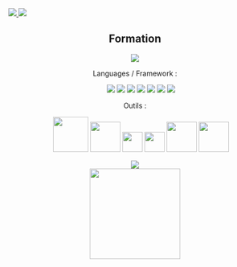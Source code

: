 <!DOCTYPEhtml>
<html>
<a href="https://www.linkedin.com/in/gacher-benoit-b45a361a4/">
<img src="https://img.shields.io/badge/linkedin--lightgrey?style=social&logo=linkedin">
</a>
<img src="https://github-readme-stats.vercel.app/api?username=GacherBenoit">
 <h2 align="center">
 Formation
 </h2>
 <div align="center">
 <img src="https://lesassistantes.fr/wp-content/uploads/2021/05/Oclock.jpg">
 </div>
<p align="center">
 Languages / Framework :
 </p>
<ul align="center">
  <img src="https://img.shields.io/badge/php-%23777BB4.svg?style=for-the-badge&logo=php&logoColor=white"/>
  <img src="https://img.shields.io/badge/javascript%20-%23323330.svg?&style=for-the-badge&logo=javascript&logoColor=%23F7DF1E"/>
  <img src="https://img.shields.io/badge/react-%2320232a.svg?style=for-the-badge&logo=react&logoColor=%2361DAFB"/>
  <img src="https://img.shields.io/badge/redux-%23593d88.svg?style=for-the-badge&logo=redux&logoColor=white"/>
  <img src="https://img.shields.io/badge/SASS-hotpink.svg?style=for-the-badge&logo=SASS&logoColor=white"/>
  <img src="https://img.shields.io/badge/css3%20-%231572B6.svg?&style=for-the-badge&logo=css3&logoColor=white"/>
  <img src="https://img.shields.io/badge/html5%20-%23E34F26.svg?&style=for-the-badge&logo=html5&logoColor=white"/>
</ul>
 <p align="center">
Outils : 
 </p>
<ul align="center">
  <img width="70px" src="https://freelance-france.com/wp-content/uploads/2021/10/Image1-1.png"/>
  <img width="60px" src="https://logos-marques.com/wp-content/uploads/2021/03/GitHub-Logo.png"/>
  <img width="40px" src="https://upload.wikimedia.org/wikipedia/commons/thumb/3/3f/Git_icon.svg/1024px-Git_icon.svg.png"/>
  <img width="40px" src="https://git.kosmos.fr/projects/PAC/avatar.png?s=256&v=1639585673838"/>
  <img width="60px" src="https://upload.wikimedia.org/wikipedia/commons/thumb/d/db/Npm-logo.svg/1200px-Npm-logo.svg.png"/>
  <img width="60px" src="https://upload.wikimedia.org/wikipedia/commons/thumb/1/11/Yarn-logo-kitten.svg/1200px-Yarn-logo-kitten.svg.png"/>
</ul>
 <div align="center">
 <img src="https://github-readme-stats.vercel.app/api/top-langs/?username=GacherBenoit"/>
 </div>
 <div align="center">
 <img height="180px" src="https://github-readme-stats.vercel.app/api?username=GacherBenoit" />
 </div>
 </html>
